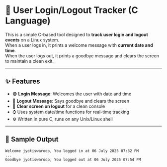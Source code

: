 # 👤 User Login/Logout Tracker (C Language)

This is a simple C-based tool designed to **track user login and logout events** on a Linux system.  
When a user logs in, it prints a welcome message with **current date and time**.  
When the user logs out, it prints a goodbye message and clears the screen to maintain a clean exit.

---

## ✨ Features

- 🟢 **Login Message**: Welcomes the user with date and time
- 🔴 **Logout Message**: Says goodbye and clears the screen
- 🧹 **Clear screen on logout** for a clean console
- ⌚ Uses system date/time functions for real-time tracking
- ⚙️ Written in pure C, runs on any Unix/Linux shell

---

## 📸 Sample Output

```text
Welcome jyotiswaroop, You logged in at 06 July 2025 07:32 PM
...
Goodbye jyotiswaroop, You logged out at 06 July 2025 07:54 PM
